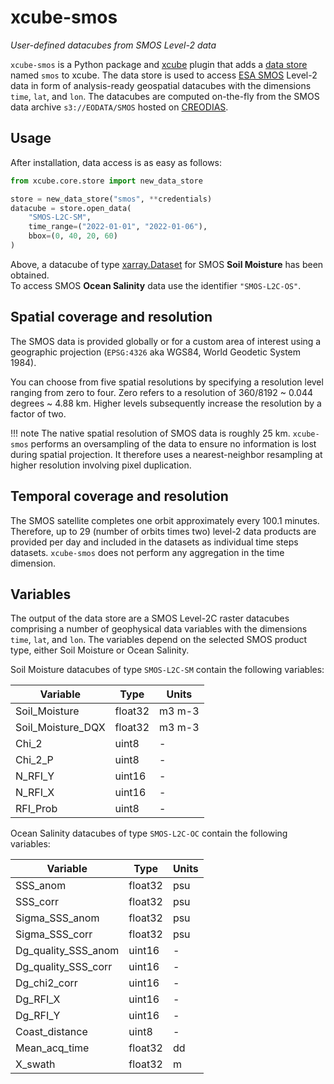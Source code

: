 <!--- Align following section with README.md -->

# xcube-smos

_User-defined datacubes from SMOS Level-2 data_

`xcube-smos` is a Python package and [xcube](https://xcube.readthedocs.io/)
plugin that adds a 
[data store](https://xcube.readthedocs.io/en/latest/api.html#data-store-framework) 
named `smos` to xcube. The data store is used to 
access [ESA SMOS](https://earth.esa.int/eogateway/missions/smos) Level-2 data 
in form of analysis-ready geospatial datacubes with the dimensions 
`time`, `lat`, and `lon`. The datacubes are computed on-the-fly from the SMOS 
data archive `s3://EODATA/SMOS` hosted on [CREODIAS](https://creodias.eu/).

## Usage

After installation, data access is as easy as follows:

```python
from xcube.core.store import new_data_store

store = new_data_store("smos", **credentials)
datacube = store.open_data(
    "SMOS-L2C-SM", 
    time_range=("2022-01-01", "2022-01-06"),
    bbox=(0, 40, 20, 60)
)
```

Above, a datacube of type
[xarray.Dataset](https://docs.xarray.dev/en/stable/generated/xarray.Dataset.html)
for SMOS **Soil Moisture** has been obtained.  
To access SMOS **Ocean Salinity** data use the identifier `"SMOS-L2C-OS"`. 

## Spatial coverage and resolution

The SMOS data is provided globally or for a custom area of interest
using a geographic projection (`EPSG:4326` aka WGS84, 
World Geodetic System 1984). 

You can choose from five spatial resolutions by specifying a resolution 
level ranging from zero to four. Zero refers to a resolution of 
360/8192 ~ 0.044 degrees ~ 4.88 km. Higher levels subsequently increase the 
resolution by a factor of two.

!!! note
    The native spatial resolution of SMOS data is roughly 25 km. 
    `xcube-smos` performs an oversampling of the data to ensure no information
    is lost during spatial projection. It therefore uses a nearest-neighbor 
    resampling at higher resolution involving pixel duplication. 

## Temporal coverage and resolution

The SMOS satellite completes one orbit approximately every 100.1 minutes.
Therefore, up to 29 (number of orbits times two) level-2 data products are 
provided per day and included in the datasets as individual time steps datasets.
`xcube-smos` does not perform any aggregation in the time dimension. 

## Variables

The output of the data store are a SMOS Level-2C raster datacubes comprising 
a number of geophysical data variables with the dimensions `time`, `lat`, 
and `lon`. The variables depend on the selected SMOS product type, either
Soil Moisture or Ocean Salinity.

Soil Moisture datacubes of type `SMOS-L2C-SM` contain the following variables:

| Variable          | Type    | Units  |
|-------------------|---------|--------|
| Soil_Moisture     | float32 | m3 m-3 |
| Soil_Moisture_DQX | float32 | m3 m-3 |
| Chi_2             | uint8   | -      |
| Chi_2_P           | uint8   | -      |
| N_RFI_Y           | uint16  | -      |
| N_RFI_X           | uint16  | -      |
| RFI_Prob          | uint8   | -      |

Ocean Salinity datacubes of type `SMOS-L2C-OC` contain the following variables:

| Variable            | Type     | Units |
|---------------------|----------|-------|
| SSS_anom            | float32  | psu   |
| SSS_corr            | float32  | psu   |
| Sigma_SSS_anom      | float32  | psu   |
| Sigma_SSS_corr      | float32  | psu   |
| Dg_quality_SSS_anom | uint16   | -     |
| Dg_quality_SSS_corr | uint16   | -     |
| Dg_chi2_corr        | uint16   | -     |
| Dg_RFI_X            | uint16   | -     |
| Dg_RFI_Y            | uint16   | -     |
| Coast_distance      | uint8    | -     |
| Mean_acq_time       | float32  | dd    |
| X_swath             | float32  | m     |



